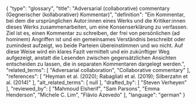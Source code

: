 {
    "type": "glossary",
    "title": "Adversarial (collaborative) commentary (Gegnerischer (kollaborativer) Kommentar)",
    "definition": "Ein Kommentar, bei dem die ursprünglichen Autor:innen eines Werks und die Kritiker:innen dieses Werks zusammenarbeiten, um eine Konsenserklärung zu verfassen. Ziel ist es, einen Kommentar zu schreiben, der frei von persönlichen (ad hominem) Angriffen ist und ein gemeinsames Verständnis beschreibt oder zumindest aufzeigt, wo beide Parteien übereinstimmen und wo nicht. Auf diese Weise wird ein klares Fazit vermittelt und ein zukünftiger Weg aufgezeigt, anstatt die Lesenden zwischen gegensätzlichen Ansichten entscheiden zu lassen, die in separaten Kommentaren dargelegt werden.",
    "related_terms": [
        "Adversarial collaboration",
        "Collaborative commentary"
    ],
    "references": [
        "Heyman et al. (2020); Rabagliati et al. (2019); Silberzahn et al. (2014)"
    ],
    "alt_related_terms": [
        null
    ],
    "drafted_by": [
        "Steven Verheyen"
    ],
    "reviewed_by": [
        "Mahmoud Elsherif",
        "Sam Parsons",
        "Emma Henderson",
        "Michele C. Lim",
        "Flávio Azevedo"
    ],
    "language": "german"
}
